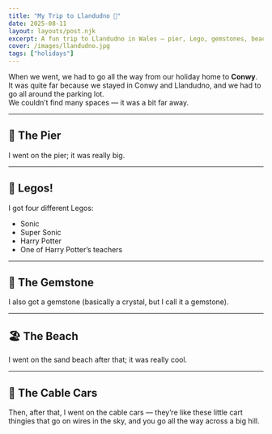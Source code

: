 ```yaml
---
title: "My Trip to Llandudno 🎢"
date: 2025-08-11
layout: layouts/post.njk
excerpt: A fun trip to Llandudno in Wales — pier, Lego, gemstones, beach and cable cars!
cover: /images/llandudno.jpg
tags: ["holidays"]
---
```


When we went, we had to go all the way from our holiday home to **Conwy**.  
It was quite far because we stayed in Conwy and Llandudno, and we had to go all around the parking lot.  
We couldn’t find many spaces — it was a bit far away.

---

## 🎢 The Pier
I went on the pier; it was really big.

---

## 🧱 Legos!
I got four different Legos:

- Sonic  
- Super Sonic  
- Harry Potter  
- One of Harry Potter’s teachers  

---

## 💎 The Gemstone
I also got a gemstone (basically a crystal, but I call it a gemstone).

---

## 🏖️ The Beach
I went on the sand beach after that; it was really cool.

---

## 🚡 The Cable Cars
Then, after that, I went on the cable cars — they’re like these little cart thingies that go on wires in the sky, and you go all the way across a big hill.
